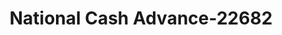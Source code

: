 ---
f_zip-code: 37814
f_state-code: TN
title: National Cash Advance-22682
f_phone: 423-317-3337
f_city-only: Morristown
f_address: 1950 W Andrew Johnson Hwy Morristown
f_location-unique-id: '22682'
slug: national-cash-advance-22682
updated-on: '2024-05-30T13:46:58.046Z'
created-on: '2024-05-30T13:36:59.803Z'
published-on: '2024-05-30T13:54:32.469Z'
f_city-state: cms/city/morristown-tn.md
f_company: cms/company/national-cash-advance.md
f_state: cms/state/tennessee.md
layout: '[payday-loan].html'
tags: payday-loan
---